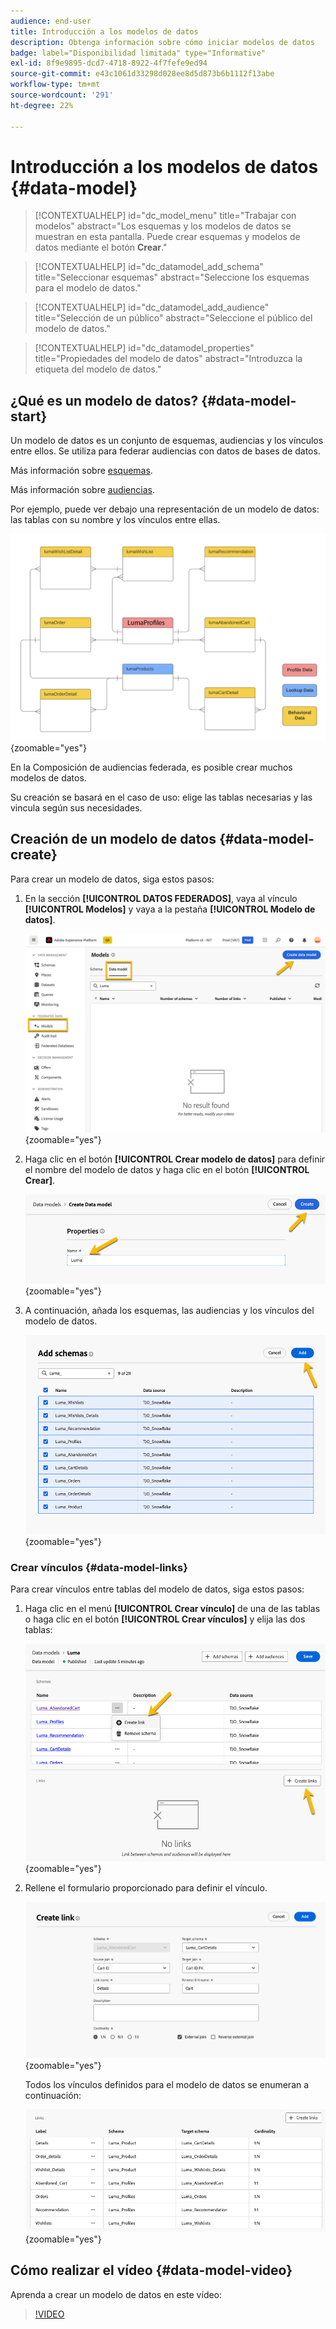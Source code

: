 ```yaml
---
audience: end-user
title: Introducción a los modelos de datos
description: Obtenga información sobre cómo iniciar modelos de datos
badge: label="Disponibilidad limitada" type="Informative"
exl-id: 8f9e9895-dcd7-4718-8922-4f7fefe9ed94
source-git-commit: e43c1061d33298d028ee8d5d873b6b1112f13abe
workflow-type: tm+mt
source-wordcount: '291'
ht-degree: 22%

---
```


# Introducción a los modelos de datos {#data-model}

>[!CONTEXTUALHELP]
>id="dc_model_menu"
>title="Trabajar con modelos"
>abstract="Los esquemas y los modelos de datos se muestran en esta pantalla. Puede crear esquemas y modelos de datos mediante el botón **Crear**."

>[!CONTEXTUALHELP]
>id="dc_datamodel_add_schema"
>title="Seleccionar esquemas"
>abstract="Seleccione los esquemas para el modelo de datos."


>[!CONTEXTUALHELP]
>id="dc_datamodel_add_audience"
>title="Selección de un público"
>abstract="Seleccione el público del modelo de datos."

>[!CONTEXTUALHELP]
>id="dc_datamodel_properties"
>title="Propiedades del modelo de datos"
>abstract="Introduzca la etiqueta del modelo de datos."


## ¿Qué es un modelo de datos? {#data-model-start}

Un modelo de datos es un conjunto de esquemas, audiencias y los vínculos entre ellos. Se utiliza para federar audiencias con datos de bases de datos.

Más información sobre [esquemas](../customer/schemas.md#schema-start).

Más información sobre [audiencias](../start/audiences.md).

Por ejemplo, puede ver debajo una representación de un modelo de datos: las tablas con su nombre y los vínculos entre ellas.

![](assets/datamodel.png){zoomable="yes"}

En la Composición de audiencias federada, es posible crear muchos modelos de datos.

Su creación se basará en el caso de uso: elige las tablas necesarias y las vincula según sus necesidades.

## Creación de un modelo de datos {#data-model-create}

Para crear un modelo de datos, siga estos pasos:

1. En la sección **[!UICONTROL DATOS FEDERADOS]**, vaya al vínculo **[!UICONTROL Modelos]** y vaya a la pestaña **[!UICONTROL Modelo de datos]**.

   ![](assets/datamodel_create.png){zoomable="yes"}

1. Haga clic en el botón **[!UICONTROL Crear modelo de datos]** para definir el nombre del modelo de datos y haga clic en el botón **[!UICONTROL Crear]**.

   ![](assets/datamodel_name.png){zoomable="yes"}

1. A continuación, añada los esquemas, las audiencias y los vínculos del modelo de datos.

   ![](assets/datamodel_schemas.png){zoomable="yes"}

### Crear vínculos {#data-model-links}

Para crear vínculos entre tablas del modelo de datos, siga estos pasos:

1. Haga clic en el menú **[!UICONTROL Crear vínculo]** de una de las tablas o haga clic en el botón **[!UICONTROL Crear vínculos]** y elija las dos tablas:

   ![](assets/datamodel_createlinks.png){zoomable="yes"}

1. Rellene el formulario proporcionado para definir el vínculo.

   ![](assets/datamodel_link.png){zoomable="yes"}

   Todos los vínculos definidos para el modelo de datos se enumeran a continuación:

   ![](assets/datamodel_alllinks.png){zoomable="yes"}

## Cómo realizar el vídeo {#data-model-video}

Aprenda a crear un modelo de datos en este vídeo:

>[!VIDEO](https://video.tv.adobe.com/v/3432020)
